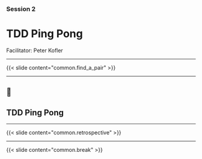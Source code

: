 ### Session 2

# TDD Ping Pong

Facilitator: Peter Kofler

---

{{< slide content="common.find_a_pair" >}}

---

## 📝
## TDD Ping Pong

---

{{< slide content="common.retrospective" >}}


---

{{< slide content="common.break" >}}
